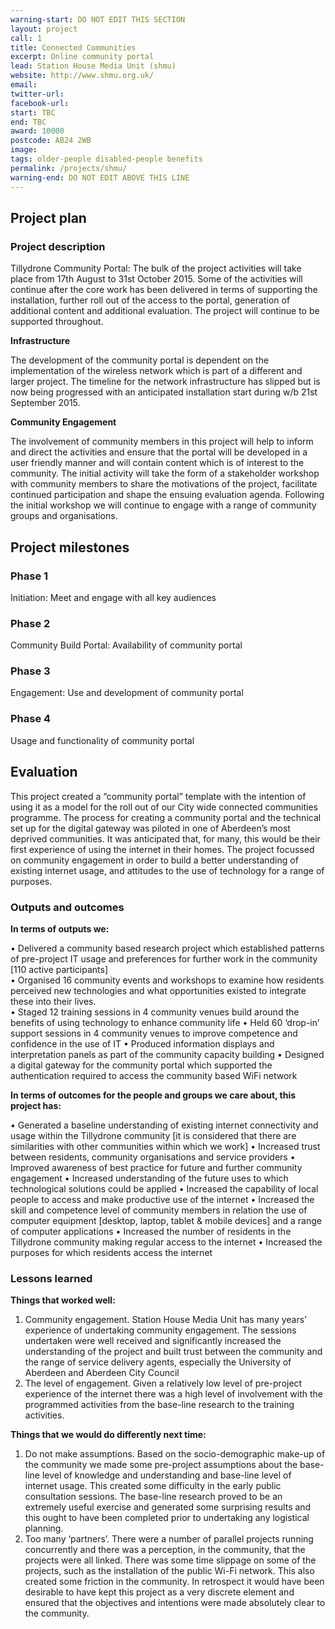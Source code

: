 ```yaml
---
warning-start: DO NOT EDIT THIS SECTION
layout: project
call: 1
title: Connected Communities
excerpt: Online community portal
lead: Station House Media Unit (shmu)
website: http://www.shmu.org.uk/
email: 
twitter-url: 
facebook-url: 
start: TBC
end: TBC
award: 10000
postcode: AB24 2WB
image:
tags: older-people disabled-people benefits 
permalink: /projects/shmu/
warning-end: DO NOT EDIT ABOVE THIS LINE
---
```


## Project plan

### Project description

Tillydrone Community Portal: The bulk of the project activities will take place from 17th August to 31st October 2015. Some of the activities will continue after the core work has been delivered in terms of supporting the installation, further roll out of the access to the portal, generation of additional content and additional evaluation.  The project will continue to be supported throughout.

**Infrastructure**

The development of the community portal is dependent on the implementation of the wireless network which is part of a different and larger project.  The timeline for the network infrastructure has slipped but is now being progressed with an anticipated installation start during w/b 21st September 2015.   

**Community Engagement**

The involvement of community members in this project will help to inform and direct the activities and ensure that the portal will be developed in a user friendly manner and will contain content which is of interest to the community.  The initial activity will take the form of a stakeholder workshop with community members to share the motivations of the project, facilitate continued participation and shape the ensuing evaluation agenda. Following the initial workshop we will continue to engage with a range of community groups and organisations.


## Project milestones

### Phase 1

Initiation: Meet and engage with all key audiences 

### Phase 2

Community Build Portal: Availability of community portal

### Phase 3

Engagement: Use and development of community portal

### Phase 4

Usage and functionality of community portal 



## Evaluation

This project created a “community portal” template with the intention of using it as a model for the roll out of our City wide connected communities programme.  The process for creating a community portal and the technical set up for the digital gateway was piloted in one of Aberdeen’s most deprived communities.  It was anticipated that, for many, this would be their first experience of using the internet in their homes.  The project focussed on community engagement in order to build a better understanding of existing internet usage, and attitudes to the use of technology for a range of purposes.

### Outputs and outcomes

**In terms of outputs we:**

•	Delivered a community based research project which established patterns of pre-project IT usage and preferences for further work in the community [110 active participants]  
•	Organised 16 community events and workshops to examine how residents perceived new technologies and what opportunities existed to integrate these into their lives.  
•	Staged 12 training sessions in 4 community venues build around the benefits of using technology to enhance community life
•	Held 60 ‘drop-in’ support sessions in 4 community venues to improve competence and confidence in the use of IT
•	Produced information displays and interpretation panels as part of the community capacity building
•	Designed a digital gateway for the community portal which supported the authentication required to access the community based WiFi network

**In terms of outcomes for the people and groups we care about, this project has:**   

•	Generated a baseline understanding of existing internet connectivity and usage within the Tillydrone community [it is considered that there are similarities with other communities within which we work]
•	Increased trust between residents, community organisations and service providers
•	Improved awareness of best practice for future and further community engagement
•	Increased understanding of the future uses to which technological solutions could be applied
•	Increased the capability of local people to access and make productive use of the internet
•	Increased the skill and competence level of community members in relation the use of computer equipment [desktop, laptop, tablet & mobile devices] and a range of computer applications
•	Increased the number of residents in the Tillydrone community making regular access to the internet 
•	Increased the purposes for which residents access the internet

### Lessons learned

**Things that worked well:**

1. Community engagement.  Station House Media Unit has many years’ experience of undertaking community engagement.  The sessions undertaken were well received and significantly increased the understanding of the project and built trust between the community and the range of service delivery agents, especially the University of Aberdeen and Aberdeen City Council
2. The level of engagement.  Given a relatively low level of pre-project experience of the internet there was a high level of involvement with the programmed activities from the base-line research to the training activities.


**Things that we would do differently next time:**

1. Do not make assumptions.  Based on the socio-demographic make-up of the community we made some pre-project assumptions about the base-line level of knowledge and understanding and base-line level of internet usage.  This created some difficulty in the early public consultation sessions.  The base-line research proved to be an extremely useful exercise and generated some surprising results and this ought to have been completed prior to undertaking any logistical planning.
2. Too many ‘partners’.  There were a number of parallel projects running concurrently and there was a perception, in the community, that the projects were all linked.  There was some time slippage on some of the projects, such as the installation of the public Wi-Fi network.  This also created some friction in the community.  In retrospect it would have been desirable to have kept this project as a very discrete element and ensured that the objectives and intentions were made absolutely clear to the community.
